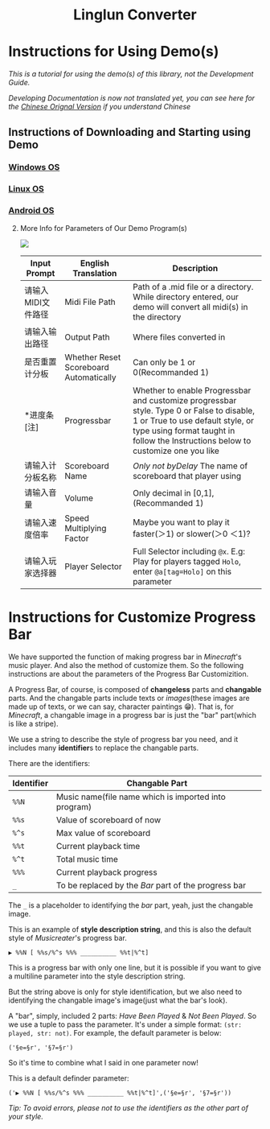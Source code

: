 <h1 align="center">Linglun Converter</h1>

# Instructions for Using Demo(s)

*This is a tutorial for using the demo(s) of this library, not the Development Guide.*

*Developing Documentation is now not translated yet, you can see here for the [Chinese Orignal Version](%E5%BA%93%E7%9A%84%E7%94%9F%E6%88%90%E4%B8%8E%E5%8A%9F%E8%83%BD%E6%96%87%E6%A1%A3.md) if you understand Chinese*

## Instructions of Downloading and Starting using Demo

### [Windows OS](./download%26start_EN/Windows.md)
### [Linux OS](./download%26start_EN/Linux.md)
### [Android OS](./download%26start_EN/Android.md)






2. More Info for Parameters of Our Demo Program(s)

	<img src=https://foruda.gitee.com/images/1659974810147043475/运行.png>

	|Input Prompt|English Translation|Description|
	|----------------|----------------|-------|
	|请输入MIDI文件路径|Midi File Path|Path of a .mid file or a directory. While directory entered, our demo will convert all midi(s) in the directory|
	|请输入输出路径|Output Path|Where files converted in|
	|是否重置计分板|Whether Reset Scoreboard Automatically|Can only be 1 or 0(Recommanded 1)|
	|*进度条[注]|Progressbar|Whether to enable Progressbar and customize progressbar style. Type 0 or False to disable, 1 or True to use default style, or type using format taught in follow the Instructions below to customize one you like|
	|请输入计分板名称|Scoreboard Name|*Only not byDelay* The name of scoreboard that player using|
	|请输入音量|Volume|Only decimal in [0,1],(Recommanded 1)|
	|请输入速度倍率|Speed Multiplying Factor|Maybe you want to play it faster(＞1) or slower(＞0 ＜1)?|
	|请输入玩家选择器|Player Selector|Full Selector including `@x`. E.g: Play for players tagged `Holo`, enter `@a[tag=Holo]` on this parameter|




# Instructions for **Customize Progress Bar**

We have supported the function of making progress bar in *Minecraft*'s music player. And also the method of customize them. So the following instructions are about the parameters of the Progress Bar Customizition.

A Progress Bar, of course, is composed of **changeless** parts and **changable** parts. And the changable parts include texts or *images*(these images are made up of texts, or we can say, character paintings 😁). That is, for *Minecraft*, a changable image in a progress bar is just the "bar" part(which is like a stripe).

We use a string to describe the style of progress bar you need, and it includes many **identifier**s to replace the changable parts.

There are the identifiers:

| Identifier   | Changable Part                                       |
|--------------|------------------------------------------------------|
| `%%N`        | Music name(file name which is imported into program) |
| `%%s`        | Value of scoreboard of now                           |
| `%^s`        | Max value of scoreboard                              |
| `%%t`        | Current playback time                                |
| `%^t`        | Total music time                                     |
| `%%%`        | Current playback progress                            |
| `_`          | To be replaced by the *Bar* part of the progress bar |

The `_` is a placeholder to identifying the *bar* part, yeah, just the changable image.

This is an example of **style description string**, and this is also the default style of *Musicreater*'s progress bar.

`▶ %%N [ %%s/%^s %%% __________ %%t|%^t]`

This is a progress bar with only one line, but it is possible if you want to give a multiline parameter into the style description string.

But the string above is only for style identification, but we also need to identifying the changable image's image(just what the bar's look).

A "bar", simply, included 2 parts: *Have Been Played* & *Not Been Played*. So we use a tuple to pass the parameter. It's under a simple format: `(str: played, str: not)`. For example, the default parameter is below:

`('§e=§r', '§7=§r')`

So it's time to combine what I said in one parameter now!

This is a default definder parameter:

`('▶ %%N [ %%s/%^s %%% __________ %%t|%^t]',('§e=§r', '§7=§r'))`

*Tip: To avoid errors, please not to use the identifiers as the other part of your style.*
